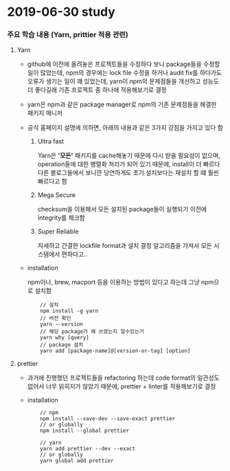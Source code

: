 # 2019-06-30 study

### 주요 학습 내용 (Yarn, prittier 적용 관련)

1. Yarn
    - github에 이전에 올려놓은 프로젝트들을 수정하다 보니 package들을 수정할 일이 많았는데, npm의 경우에는 lock file 수정을 하거나 audit fix를 하다가도 오류가 생기는 일이 꽤 있었는데, yarn이 npm의 문제점들을 개선하고 성능도 더 좋다길래 기존 프로젝트 중 하나에 적용해보기로 결정

    - yarn은 npm과 같은 package manager로 npm의 기존 문제점들을 해결한 패키지 매니저

    - 공식 홈페이지 설명에 의하면, 아래의 내용과 같은 3가지 강점을 가지고 있다 함

        1. Ultra fast  

            Yarn은 **'모든'** 패키지를 cache해놓기 때문에 다시 받을 필요성이 없으며, operation들에 대한 병렬화 처리가 되어 있기 때문에, install이 더 빠르다
            다른 블로그들에서 보니깐 당연하게도 초기 설치보다는 재설치 할 떄 훨씬 빠르다고 함

        2. Mega Secure
          
            checksum을 이용해서 모든 설치된 package들이 실행되기 이전에 integrity를 체크함

        3. Super Reliable

            자세하고 간결한 lockfile format과 설치 결정 알고리즘을 가져서 모든 시스템에서 편하다고.. 
          
    - installation
        
        npm이나, brew, macport 등을 이용하는 방법이 있다고 하는데 그냥 npm으로 설치함
        
        ~~~shell
            // 설치
            npm install -g yarn
            // 버전 확인
            yarn --version
            // 해당 package가 왜 쓰였는지 알수있는거
            yarn why [query]
            // package 설치
            yarn add [package-name]@[version-or-tag] [option]
        ~~~

2. prettier

    - 과거에 진행했던 프로젝트들을 refactoring 하는데 code format의 일관성도 없어서 너무 읽히지가 않았기 때문에, prettier + linter를 적용해보기로 결정

    - installation
        ~~~shell
            // npm
            npm install --save-dev --save-exact prettier
            // or globally
            npm install --global prettier
            
            // yarn
            yarn add prettier --dev --exact
            // or globally
            yarn global add prettier
        ~~~
    
        